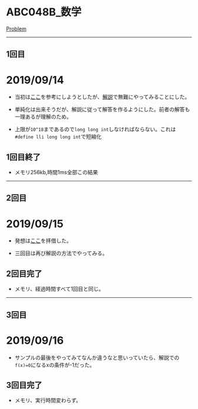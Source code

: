 # ABC048B_数学

[Problem](https://atcoder.jp/contests/abc048/tasks/abc048_b)

---
## 1回目
# 2019/09/14

* 当初は[ここ](https://atcoder.jp/contests/abc048/submissions/1014095)を参考にしようとしたが、[解説](https://atcoder.jp/img/arc064/editorial.pdf)で無難にやってみることにした。

* 単純化は出来そうだが、解説に従って解答を作るようにした。前者の解答も一理あるが理解のため。

* 上限が`10^18`まであるので`long long int`しなければならない。これは`#define lli long long int`で短縮化

## 1回目終了

* メモリ256kb,時間1ms全部この結果
---
## 2回目
# 2019/09/15

* 発想は[ここ](https://atcoder.jp/contests/abc048/submissions/1014095)を拝借した。

* 三回目は再び解説の方法でやってみる。

## 2回目完了

* メモリ、経過時間すべて1回目と同じ。
---
## 3回目

# 2019/09/16

* サンプルの最後をやってみてなんか違うなと思いっていたら、解説での`f(x)=0`になるxの条件が-1だった。

## 3回目完了

* メモリ、実行時間変わらず。